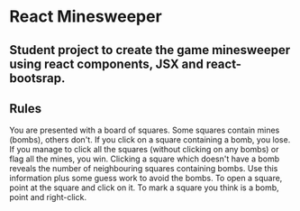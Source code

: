 # React Minesweeper

## Student project to create the game minesweeper using react components, JSX and react-bootsrap.

## Rules
You are presented with a board of squares. Some squares contain mines (bombs), others don't. If you click on a square containing a bomb, you lose. If you manage to click all the squares (without clicking on any bombs) or flag all the mines, you win.
Clicking a square which doesn't have a bomb reveals the number of neighbouring squares containing bombs. Use this information plus some guess work to avoid the bombs.
To open a square, point at the square and click on it. To mark a square you think is a bomb, point and right-click.

